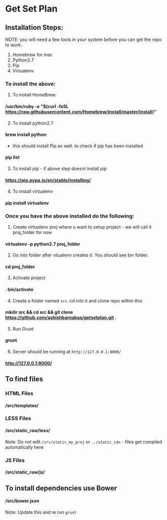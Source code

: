 # Get Set Plan

## Installation Steps:

NOTE: you will need a few tools in your system before you can get the repo to work.
1. Homebrew for mac
2. Python2.7
3. Pip
4. Virtualenv

### To install the above:

1. To install HomeBrew:
#### /usr/bin/ruby -e "$(curl -fsSL https://raw.githubusercontent.com/Homebrew/install/master/install)"

2. To install python2.7
#### brew install python 
- this should install Pip as well. to check if pip has been installed 
#### pip list

3. To install pip - if above step doesnt install pip
#### https://pip.pypa.io/en/stable/installing/

4. To install virtualenv
#### pip install virtualenv

### Once you have the above installed do the following:

1. Create virtualenv proj where u want to setup project - we will call it proj_folder for now
#### virtualenv -p python2.7 proj_folder

2. Go into folder after vitualenv creates it. You should see bin folder.
#### cd proj_folder

3. Activate project
#### . bin/activate

4. Create a folder named `src`. cd into it and clone repo within this
#### mkdir src && cd src && git clone https://github.com/ashishbarnabas/getsetplan.git .

5. Run Grunt
#### grunt

6. Server should be running at `http://127.0.0.1:8000/`
#### http://127.0.0.1:8000/


## To find files

### HTML Files
#### /src/templates/<html files>

### LESS Files
#### /src/static_raw/less/<less files>
Note: Do not edit `/src/static_my_proj` or `../static_cdn` - files get compiled automatically here

### JS Files
#### /src/static_raw/js/<js files>


## To install dependencies use Bower
#### /src/bower.json
Note: Update this and re run `grunt`



